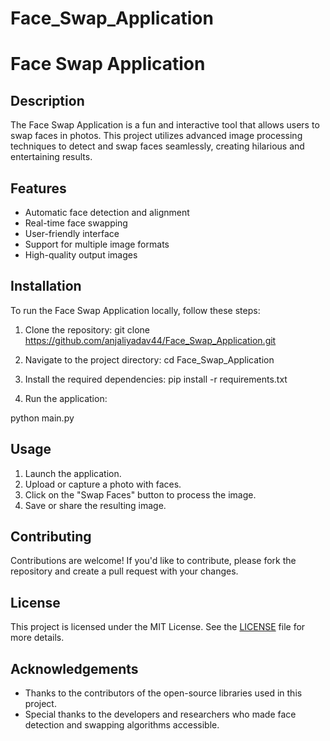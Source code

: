# Face_Swap_Application
# Face Swap Application

## Description
The Face Swap Application is a fun and interactive tool that allows users to swap faces in photos. This project utilizes advanced image processing techniques to detect and swap faces seamlessly, creating hilarious and entertaining results.

## Features
- Automatic face detection and alignment
- Real-time face swapping
- User-friendly interface
- Support for multiple image formats
- High-quality output images

## Installation
To run the Face Swap Application locally, follow these steps:

1. Clone the repository:
git clone https://github.com/anjaliyadav44/Face_Swap_Application.git

2. Navigate to the project directory:
cd Face_Swap_Application


3. Install the required dependencies:
pip install -r requirements.txt


4. Run the application:

python main.py

## Usage
1. Launch the application.
2. Upload or capture a photo with faces.
3. Click on the "Swap Faces" button to process the image.
4. Save or share the resulting image.

## Contributing
Contributions are welcome! If you'd like to contribute, please fork the repository and create a pull request with your changes.

## License
This project is licensed under the MIT License. See the [LICENSE](LICENSE) file for more details.

## Acknowledgements
- Thanks to the contributors of the open-source libraries used in this project.
- Special thanks to the developers and researchers who made face detection and swapping algorithms accessible.



